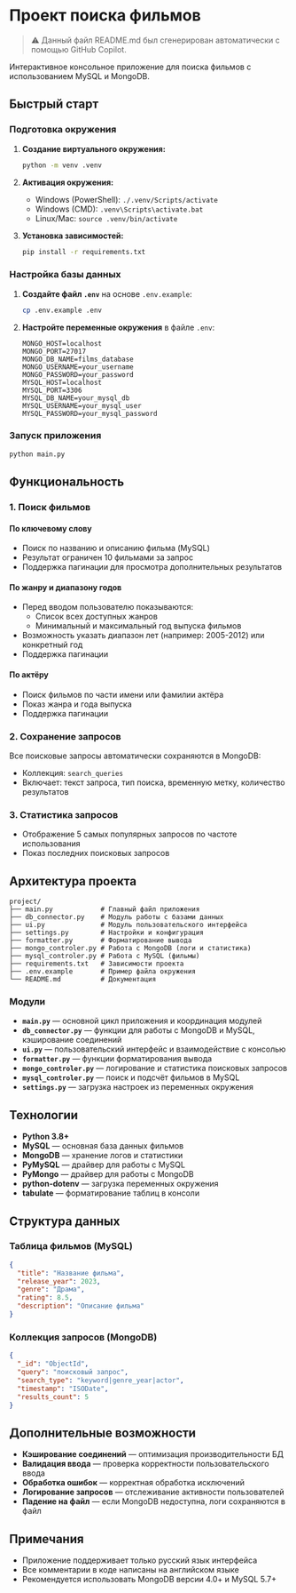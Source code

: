 # Проект поиска фильмов

> ⚠️ Данный файл README.md был сгенерирован автоматически с помощью GitHub Copilot.

Интерактивное консольное приложение для поиска фильмов с использованием MySQL и MongoDB.

## Быстрый старт

### Подготовка окружения

1. **Создание виртуального окружения:**
   ```bash
   python -m venv .venv
   ```

2. **Активация окружения:**
   - Windows (PowerShell): `./.venv/Scripts/activate`
   - Windows (CMD): `.venv\Scripts\activate.bat`
   - Linux/Mac: `source .venv/bin/activate`

3. **Установка зависимостей:**
   ```bash
   pip install -r requirements.txt
   ```

### Настройка базы данных

1. **Создайте файл `.env`** на основе `.env.example`:
   ```bash
   cp .env.example .env
   ```

2. **Настройте переменные окружения** в файле `.env`:
   ```env
   MONGO_HOST=localhost
   MONGO_PORT=27017
   MONGO_DB_NAME=films_database
   MONGO_USERNAME=your_username
   MONGO_PASSWORD=your_password
   MYSQL_HOST=localhost
   MYSQL_PORT=3306
   MYSQL_DB_NAME=your_mysql_db
   MYSQL_USERNAME=your_mysql_user
   MYSQL_PASSWORD=your_mysql_password
   ```

### Запуск приложения

```bash
python main.py
```

## Функциональность

### 1. Поиск фильмов

#### По ключевому слову
- Поиск по названию и описанию фильма (MySQL)
- Результат ограничен 10 фильмами за запрос
- Поддержка пагинации для просмотра дополнительных результатов

#### По жанру и диапазону годов
- Перед вводом пользователю показываются:
  - Список всех доступных жанров
  - Минимальный и максимальный год выпуска фильмов
- Возможность указать диапазон лет (например: 2005-2012) или конкретный год
- Поддержка пагинации

#### По актёру
- Поиск фильмов по части имени или фамилии актёра
- Показ жанра и года выпуска
- Поддержка пагинации

### 2. Сохранение запросов

Все поисковые запросы автоматически сохраняются в MongoDB:
- Коллекция: `search_queries`
- Включает: текст запроса, тип поиска, временную метку, количество результатов

### 3. Статистика запросов

- Отображение 5 самых популярных запросов по частоте использования
- Показ последних поисковых запросов

## Архитектура проекта

```
project/
├── main.py            # Главный файл приложения
├── db_connector.py    # Модуль работы с базами данных
├── ui.py              # Модуль пользовательского интерфейса
├── settings.py        # Настройки и конфигурация
├── formatter.py       # Форматирование вывода
├── mongo_controler.py # Работа с MongoDB (логи и статистика)
├── mysql_controler.py # Работа с MySQL (фильмы)
├── requirements.txt   # Зависимости проекта
├── .env.example       # Пример файла окружения
└── README.md          # Документация
```

### Модули

- **`main.py`** — основной цикл приложения и координация модулей
- **`db_connector.py`** — функции для работы с MongoDB и MySQL, кэширование соединений
- **`ui.py`** — пользовательский интерфейс и взаимодействие с консолью
- **`formatter.py`** — функции форматирования вывода
- **`mongo_controler.py`** — логирование и статистика поисковых запросов
- **`mysql_controler.py`** — поиск и подсчёт фильмов в MySQL
- **`settings.py`** — загрузка настроек из переменных окружения

## Технологии

- **Python 3.8+**
- **MySQL** — основная база данных фильмов
- **MongoDB** — хранение логов и статистики
- **PyMySQL** — драйвер для работы с MySQL
- **PyMongo** — драйвер для работы с MongoDB
- **python-dotenv** — загрузка переменных окружения
- **tabulate** — форматирование таблиц в консоли

## Структура данных

### Таблица фильмов (MySQL)
```json
{
  "title": "Название фильма",
  "release_year": 2023,
  "genre": "Драма",
  "rating": 8.5,
  "description": "Описание фильма"
}
```

### Коллекция запросов (MongoDB)
```json
{
  "_id": "ObjectId",
  "query": "поисковый запрос",
  "search_type": "keyword|genre_year|actor",
  "timestamp": "ISODate",
  "results_count": 5
}
```

## Дополнительные возможности

- **Кэширование соединений** — оптимизация производительности БД
- **Валидация ввода** — проверка корректности пользовательского ввода
- **Обработка ошибок** — корректная обработка исключений
- **Логирование запросов** — отслеживание активности пользователей
- **Падение на файл** — если MongoDB недоступна, логи сохраняются в файл

## Примечания

- Приложение поддерживает только русский язык интерфейса
- Все комментарии в коде написаны на английском языке
- Рекомендуется использовать MongoDB версии 4.0+ и MySQL 5.7+
